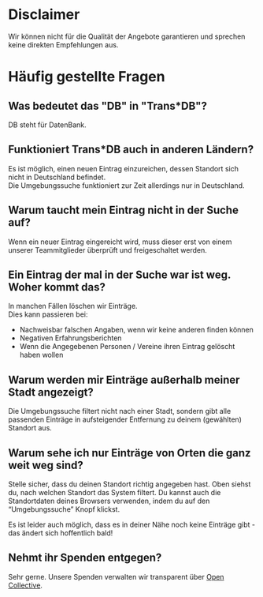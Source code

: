 # Disclaimer

Wir können nicht für die Qualität der Angebote garantieren und sprechen keine direkten Empfehlungen aus.

# Häufig gestellte Fragen

## Was bedeutet das "DB" in "Trans*DB"?

DB steht für DatenBank.

## Funktioniert Trans*DB auch in anderen Ländern?

Es ist möglich, einen neuen Eintrag einzureichen, dessen Standort sich nicht in Deutschland befindet.  
Die Umgebungssuche funktioniert zur Zeit allerdings nur in Deutschland.

## Warum taucht mein Eintrag nicht in der Suche auf?

Wenn ein neuer Eintrag eingereicht wird, muss dieser erst von einem unserer Teammitglieder überprüft und freigeschaltet werden.

## Ein Eintrag der mal in der Suche war ist weg. Woher kommt das?

In manchen Fällen löschen wir Einträge.  
Dies kann passieren bei:

- Nachweisbar falschen Angaben, wenn wir keine anderen finden können
- Negativen Erfahrungsberichten
- Wenn die Angegebenen Personen / Vereine ihren Eintrag gelöscht haben wollen

## Warum werden mir Einträge außerhalb meiner Stadt angezeigt?

Die Umgebungssuche filtert nicht nach einer Stadt, sondern gibt alle passenden Einträge in aufsteigender Entfernung zu deinem (gewählten) Standort aus.

## Warum sehe ich nur Einträge von Orten die ganz weit weg sind?

Stelle sicher, dass du deinen Standort richtig angegeben hast. Oben siehst du, nach welchen Standort das System filtert. Du kannst auch die Standortdaten deines Browsers verwenden, indem du auf den “Umgebungssuche” Knopf klickst.

Es ist leider auch möglich, dass es in deiner Nähe noch keine Einträge gibt - das ändert sich hoffentlich bald!

## Nehmt ihr Spenden entgegen?

Sehr gerne. Unsere Spenden verwalten wir transparent über [Open Collective](https://opencollective.com/transdb).
